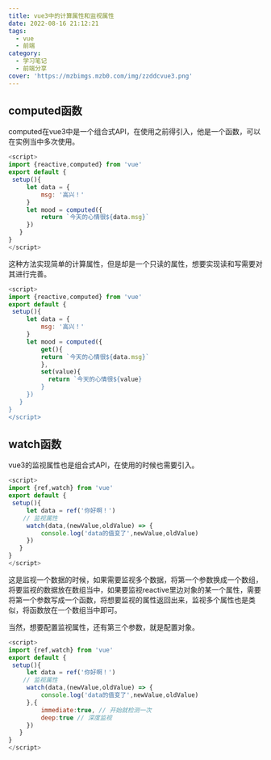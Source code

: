 ```yaml
---
title: vue3中的计算属性和监视属性
date: 2022-08-16 21:12:21
tags:
  - vue
  - 前端
category:
  - 学习笔记
  - 前端分享
cover: 'https://mzbimgs.mzb0.com/img/zzddcvue3.png'
---
```


## computed函数

computed在vue3中是一个组合式API，在使用之前得引入，他是一个函数，可以在实例当中多次使用。

~~~js
<script>
import {reactive,computed} from 'vue'
export default {
 setup(){
     let data = {
         msg: '高兴！'
     }
     let mood = computed({
         return `今天的心情很${data.msg}`
     })
   }
}
</script>
~~~

这种方法实现简单的计算属性，但是却是一个只读的属性，想要实现读和写需要对其进行完善。

~~~js
<script>
import {reactive,computed} from 'vue'
export default {
 setup(){
     let data = {
         msg: '高兴！'
     }
     let mood = computed({
         get(){
         return `今天的心情很${data.msg}`
         },
         set(value){
           return `今天的心情很${value}  
         }
     })
   }
}
</script>
~~~



## watch函数

vue3的监视属性也是组合式API，在使用的时候也需要引入。

~~~js
<script>
import {ref,watch} from 'vue'
export default {
 setup(){
     let data = ref('你好啊！')
	// 监视属性
     watch(data,(newValue,oldValue) => {
         console.log('data的值变了',newValue,oldValue)
     })
   }
}
</script>
~~~

这是监视一个数据的时候，如果需要监视多个数据，将第一个参数换成一个数组，将要监视的数据放在数组当中，如果要监视reactive里边对象的某一个属性，需要将第一个参数写成一个函数，将想要监视的属性返回出来，监视多个属性也是类似，将函数放在一个数组当中即可。

当然，想要配置监视属性，还有第三个参数，就是配置对象。

~~~js
<script>
import {ref,watch} from 'vue'
export default {
 setup(){
     let data = ref('你好啊！')
	// 监视属性
     watch(data,(newValue,oldValue) => {
         console.log('data的值变了',newValue,oldValue)
     },{
         immediate:true, // 开始就检测一次
         deep:true // 深度监视
     })
   }
}
</script>
~~~

